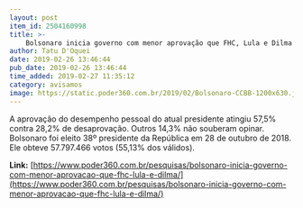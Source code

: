 ```yaml
---
layout: post
item_id: 2504160998
title: >-
    Bolsonaro inicia governo com menor aprovação que FHC, Lula e Dilma
author: Tatu D'Oquei
date: 2019-02-26 13:46:44
pub_date: 2019-02-26 13:46:44
time_added: 2019-02-27 11:35:12
category: avisamos
image: https://static.poder360.com.br/2019/02/Bolsonaro-CCBB-1200x630.jpg
---
```


A aprovação do desempenho pessoal do atual presidente atingiu 57,5% contra 28,2% de desaprovação. Outros 14,3% não souberam opinar. Bolsonaro foi eleito 38º presidente da República em 28 de outubro de 2018. Ele obteve 57.797.466 votos (55,13% dos válidos).

**Link:** [https://www.poder360.com.br/pesquisas/bolsonaro-inicia-governo-com-menor-aprovacao-que-fhc-lula-e-dilma/](https://www.poder360.com.br/pesquisas/bolsonaro-inicia-governo-com-menor-aprovacao-que-fhc-lula-e-dilma/)

